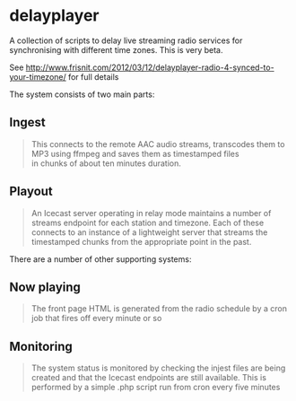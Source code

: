 delayplayer
===========

A collection of scripts to delay live streaming radio services for synchronising with different time zones. This is very beta.

See http://www.frisnit.com/2012/03/12/delayplayer-radio-4-synced-to-your-timezone/ for full details

The system consists of two main parts:

Ingest
------
>This connects to the remote AAC audio streams, transcodes them to MP3 using ffmpeg and saves them as timestamped files  
>in chunks of about ten minutes duration.

Playout
-------
> An Icecast server operating in relay mode maintains a number of streams endpoint for each station and timezone. Each of these connects to an instance of a lightweight server that streams the timestamped chunks from the appropriate point in the past.

There are a number of other supporting systems:

Now playing
-----------
> The front page HTML is generated from the radio schedule by a cron job that fires off every minute or so

Monitoring
----------
> The system status is monitored by checking the injest files are being created and that the Icecast endpoints are still available. This is performed by a simple .php script run from cron every five minutes

